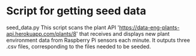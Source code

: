 # Script for getting seed data
seed_data.py
This script scans the plant API 'https://data-eng-plants-api.herokuapp.com/plants/8' that receives and displays new plant environment data from Raspberry Pi sensors each minute. It outputs three .csv files, corresponding to the files needed to be seeded.